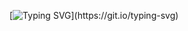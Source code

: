[![Typing SVG](https://readme-typing-svg.demolab.com?font=Fira+Code&pause=1000&color=47F7D8&width=435&lines=Welcome+to+my+GitHub+Page!)](https://git.io/typing-svg)
